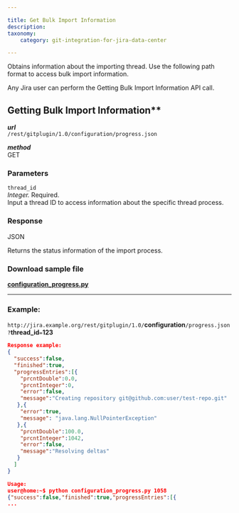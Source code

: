 ```yaml
---

title: Get Bulk Import Information
description:
taxonomy:
    category: git-integration-for-jira-data-center

---
```


Obtains information about the importing thread. Use the following path format to access bulk import information.

Any Jira user can perform the Getting Bulk Import Information API call.

## Getting Bulk Import Information**

_**url**_<br>
`/rest/gitplugin/1.0/configuration/progress.json`

_**method**_<br>
GET

### Parameters

`thread_id`<br>
_Integer._ Required.<br>
Input a thread ID to access information about the specific thread process.

### Response

JSON

Returns the status information of the import process.

### Download sample file

[**configuration\_progress.py**](https://bigbrassband.com/files/configuration_progress.zip)

* * *

### Example:

`http://jira.example.org/rest/gitplugin/1.0/`**configuration**`/progress.json?`**thread\_id**`=`**123**

```json
Response example:
{
  "success":false,
  "finished":true,
  "progressEntries":[{
    "prcntDouble":0.0,
    "prcntInteger":0,
    "error":false,
    "message":"Creating repository git@github.com:user/test-repo.git"
   },{
    "error":true,
    "message": "java.lang.NullPointerException"
   },{
    "prcntDouble":100.0,
    "prcntInteger":1042,
    "error":false,
    "message":"Resolving deltas"
   }
  ]
} 

Usage:
user@home:~$ python configuration_progress.py 1058
{"success":false,"finished":true,"progressEntries":[{
...
```


